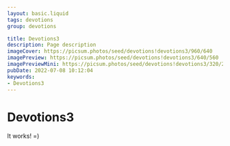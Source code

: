 ```yaml
---
layout: basic.liquid
tags: devotions
group: devotions

title: Devotions3
description: Page description
imageCover: https://picsum.photos/seed/devotions!devotions3/960/640
imagePreview: https://picsum.photos/seed/devotions!devotions3/640/560
imagePreviewMini: https://picsum.photos/seed/devotions!devotions3/320/240
pubDate: 2022-07-08 10:12:04
keywords:
- Devotions3
---
```


# Devotions3

It works! =)

